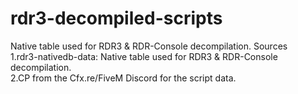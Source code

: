# rdr3-decompiled-scripts
Native table used for RDR3 &amp; RDR-Console decompilation.
Sources</br>
1.rdr3-nativedb-data: Native table used for RDR3 & RDR-Console decompilation.</br>
2.CP from the Cfx.re/FiveM Discord for the script data.
